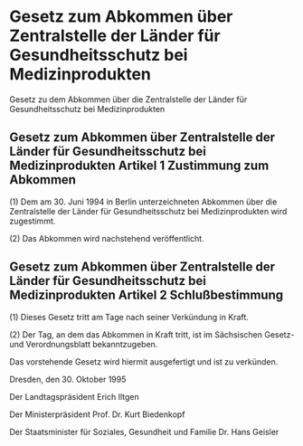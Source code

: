 # Gesetz zum Abkommen über Zentralstelle der Länder für Gesundheitsschutz bei Medizinprodukten

Gesetz zu dem Abkommen über die Zentralstelle der Länder für Gesundheitsschutz bei Medizinprodukten

## Gesetz zum Abkommen über Zentralstelle der Länder für Gesundheitsschutz bei Medizinprodukten Artikel 1  Zustimmung zum Abkommen

(1) Dem am 30. Juni 1994 in Berlin unterzeichneten 
        Abkommen über die Zentralstelle der Länder für Gesundheitsschutz bei Medizinprodukten wird zugestimmt.

(2) Das Abkommen wird nachstehend veröffentlicht.


## Gesetz zum Abkommen über Zentralstelle der Länder für Gesundheitsschutz bei Medizinprodukten Artikel 2  Schlußbestimmung

(1) Dieses Gesetz tritt am Tage nach seiner Verkündung in Kraft.

(2) Der Tag, an dem das Abkommen in Kraft tritt, ist im Sächsischen Gesetz- und Verordnungsblatt bekanntzugeben.

Das vorstehende Gesetz wird hiermit ausgefertigt und ist zu verkünden.

Dresden, den 30. Oktober 1995

Der Landtagspräsident 
         Erich Iltgen

Der Ministerpräsident 
         Prof. Dr. Kurt Biedenkopf

Der Staatsminister 
         für Soziales, Gesundheit und Familie 
         Dr. Hans Geisler

